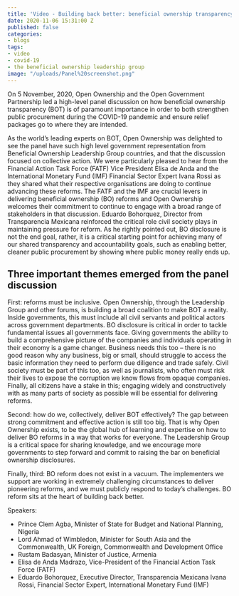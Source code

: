```yaml
---
title: 'Video - Building back better: beneficial ownership transparency during a crisis'
date: 2020-11-06 15:31:00 Z
published: false
categories:
- blogs
tags:
- video
- covid-19
- the beneficial ownership leadership group
image: "/uploads/Panel%20screenshot.png"
---
```


On 5 November, 2020, Open Ownership and the Open Government Partnership led a high-level panel discussion on how beneficial ownership transparency (BOT) is of paramount importance in order to both strengthen public procurement during the COVID-19 pandemic and ensure relief packages go to where they are intended. 

As the world’s leading experts on BOT, Open Ownership was delighted to see the panel have such high level government representation from Beneficial Ownership Leadership Group countries, and that the discussion focused on collective action. We were particularly pleased to hear from the Financial Action Task Force (FATF) Vice President Elisa de Anda and the International Monetary Fund (IMF) Financial Sector Expert Ivana Rossi as they shared what their respective organisations are doing to continue advancing these reforms. The FATF and the IMF are crucial levers in delivering beneficial ownership (BO) reforms and Open Ownership welcomes their commitment to continue to engage with a broad range of stakeholders in that discussion. Eduardo Bohorquez, Director from Transparencia Mexicana reinforced the critical role civil society plays in maintaining pressure for reform. As he rightly pointed out, BO disclosure is not the end goal, rather, it is a critical starting point for achieving many of our shared transparency and accountability goals, such as enabling better, cleaner public procurement by showing where public money really ends up.

## Three important themes emerged from the panel discussion

First: reforms must be inclusive. Open Ownership, through the Leadership Group and other forums, is building a broad coalition to make BOT a reality. Inside governments, this must include all civil servants and political actors across government departments. BO disclosure is critical in order to tackle fundamental issues all governments face. Giving governments the ability to build a comprehensive picture of the companies and individuals operating in their economy is a game changer. Business needs this too – there is no good reason why any business, big or small, should struggle to access the basic information they need to perform due diligence and trade safely. Civil society must be part of this too, as well as journalists, who often must risk their lives to expose the corruption we know flows from opaque companies. Finally, all citizens have a stake in this; engaging widely and constructively with as many parts of society as possible will be essential for delivering reforms.

Second: how do we, collectively, deliver BOT effectively? The gap between strong commitment and effective action is still too big. That is why Open Ownership exists, to be the global hub of learning and expertise on how to deliver BO reforms in a way that works for everyone. The Leadership Group is a critical space for sharing knowledge, and we encourage more governments to step forward and commit to raising the bar on beneficial ownership disclosures. 

Finally, third: BO reform does not exist in a vacuum. The implementers we support are working in extremely challenging circumstances to deliver pioneering reforms, and we must publicly respond to today’s challenges. BO reform sits at the heart of building back better. 


Speakers:
* Prince Clem Agba, Minister of State for Budget and National Planning, Nigeria
* Lord Ahmad of Wimbledon, Minister for South Asia and the Commonwealth, UK Foreign, Commonwealth and Development Office
* Rustam Badasyan, Minister of Justice, Armenia
* Elisa de Anda Madrazo, Vice-President of the Financial Action Task Force (FATF)
* Eduardo Bohorquez, Executive Director, Transparencia Mexicana
Ivana Rossi, Financial Sector Expert, International Monetary Fund (IMF)
